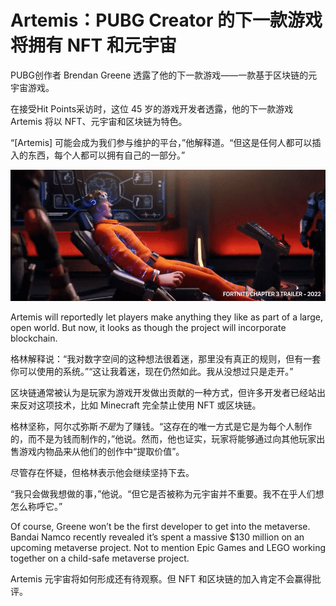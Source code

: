 # Artemis：PUBG Creator 的下一款游戏将拥有 NFT 和元宇宙




PUBG创作者 Brendan Greene 透露了他的下一款游戏——一款基于区块链的元宇宙游戏。

在接受Hit Points采访时，这位 45 岁的游戏开发者透露，他的下一款游戏 Artemis 将以 NFT、元宇宙和区块链为特色。

“[Artemis] 可能会成为我们参与维护的平台，”他解释道。“但这是任何人都可以插入的东西，每个人都可以拥有自己的一部分。”

![PUBG](28.png)



Artemis will reportedly let players make anything they like as part of a large, open world. But now, it looks as though the project will incorporate blockchain.

格林解释说：“我对数字空间的这种想法很着迷，那里没有真正的规则，但有一套你可以使用的系统。”“这让我着迷，现在仍然如此。我从没想过只是走开。”

区块链通常被认为是玩家为游戏开发做出贡献的一种方式，但许多开发者已经站出来反对这项技术，比如 Minecraft 完全禁止使用 NFT 或区块链。

格林坚称，阿尔忒弥斯*不是*为了赚钱。“这存在的唯一方式是它是为每个人制作的，而不是为钱而制作的，”他说。然而，他也证实，玩家将能够通过向其他玩家出售游戏内物品来从他们的创作中“提取价值”。

尽管存在怀疑，但格林表示他会继续坚持下去。

“我只会做我想做的事，”他说。“但它是否被称为元宇宙并不重要。我不在乎人们想怎么称呼它。”

Of course, Greene won’t be the first developer to get into the metaverse. Bandai Namco recently revealed it’s spent a massive $130 million on an upcoming metaverse project. Not to mention Epic Games and LEGO working together on a child-safe metaverse project.

Artemis 元宇宙将如何形成还有待观察。但 NFT 和区块链的加入肯定不会赢得批评。
